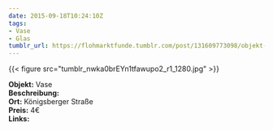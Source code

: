 ```yaml
---
date: 2015-09-18T10:24:10Z
tags:
- Vase
- Glas
tumblr_url: https://flohmarktfunde.tumblr.com/post/131609773098/objekt-vase-beschreibung-lorem-ipsum-ort
---
```

 {{< figure src="tumblr_nwka0brEYn1tfawupo2_r1_1280.jpg" >}}  

**Objekt:** Vase  
**Beschreibung:**   
**Ort:** Königsberger Straße  
**Preis:** 4€  
**Links:** 
